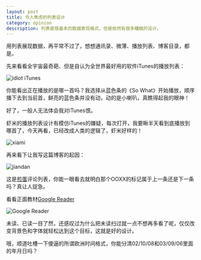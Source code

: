 ```yaml
---
layout: post
title: 令人焦虑的列表设计
category: opinion
description: 列表是很基本的数据表现格式，但是依然有很多糟糕的设计。
---
```


用列表展现数据，再平常不过了，想想通讯录、微薄、播放列表、博客目录，都是。

先来看看全宇宙最奇葩、但是自认为全世界最好用的软件iTunes的播放列表：

![idiot iTunes](http://ww4.sinaimg.cn/large/8b8af2c8jw1e0wkevnm8yj.jpg)

你能看出正在播放的是哪一首吗？我选择从蓝色条的《So What》开始播放，顺序播下去到当前首，鲜亮的蓝色条并没有动，动的是小喇叭，真瞧得起我的眼神！

好了，一般人无法体会我对iTunes恨。

虾米的播放列表设计有模仿iTunes的嫌疑，每次打开，我要瞅半天看到底播放到哪首了，今天再看，已经改成人类的逻辑了，虾米好样的！

![xiami](http://ww4.sinaimg.cn/large/8b8af2c8jw1e0wkn980w6j.jpg)

再来看下让我写这篇博客的起因：

![jiandan](http://ww1.sinaimg.cn/large/8b8af2c8jw1e0wkr4pg14j.jpg)

这是[煎蛋][2]评论列表，你能一眼看去就明白那个OOXX的标记属于上一条还是下一条吗？真让人捉急。

看看正面教材[Google Reader][3]

![Google Reader](http://ww1.sinaimg.cn/large/8b8af2c8jw1e0wkx96e78j.jpg)

未读、已读一目了然，还感叹过为什么把未读扫过就一点不想再多看了呢，仅仅改变背景色和字体就轻松达到这个目标，这就是好的设计。

哦，顺道吐槽一下傻逼的所谓欧洲时间格式，你能分清02/10/08和03/09/06里面的年月日吗？

[BeiYuu]:    http://beiyuu.com  "BeiYuu"
[2]: http://jandan.net/2013/01/17/benzs-museum.html
[3]: http://www.google.com/reader/
